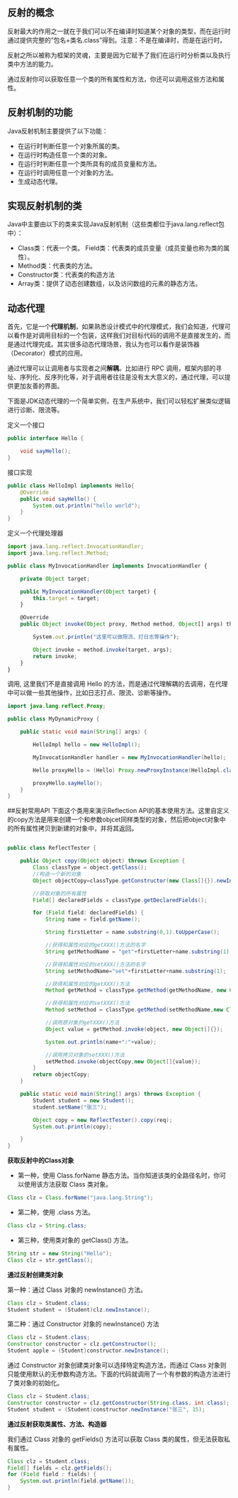 ## 反射的概念

反射最大的作用之一就在于我们可以不在编译时知道某个对象的类型，而在运行时通过提供完整的”包名+类名.class”得到。注意：不是在编译时，而是在运行时。

反射之所以被称为框架的灵魂，主要是因为它赋予了我们在运行时分析类以及执行类中方法的能力。

通过反射你可以获取任意一个类的所有属性和方法，你还可以调用这些方法和属性。

## 反射机制的功能

Java反射机制主要提供了以下功能：

- 在运行时判断任意一个对象所属的类。
- 在运行时构造任意一个类的对象。
- 在运行时判断任意一个类所具有的成员变量和方法。
- 在运行时调用任意一个对象的方法。
- 生成动态代理。

## 实现反射机制的类

Java中主要由以下的类来实现Java反射机制（这些类都位于java.lang.reflect包中）：

- Class类：代表一个类。 Field类：代表类的成员变量（成员变量也称为类的属性）。
- Method类：代表类的方法。
- Constructor类：代表类的构造方法
- Array类：提供了动态创建数组，以及访问数组的元素的静态方法。



## 动态代理

首先，它是一个**代理机制**，如果熟悉设计模式中的代理模式，我们会知道，代理可以看作是对调用目标的一个包装，这样我们对目标代码的调用不是直接发生的，而是通过代理完成。其实很多动态代理场景，我认为也可以看作是装饰器（Decorator）模式的应用。

通过代理可以让调用者与实现者之间**解耦**。比如进行 RPC 调用，框架内部的寻址、序列化、反序列化等，对于调用者往往是没有太大意义的，通过代理，可以提供更加友善的界面。

下面是JDK动态代理的一个简单实例，在生产系统中，我们可以轻松扩展类似逻辑进行诊断、限流等。

定义一个接口

```java
public interface Hello {

    void sayHello();
}
```

接口实现

```java
public class HelloImpl implements Hello{
    @Override
    public void sayHello() {
        System.out.println("hello world");
    }
}
```

定义一个代理处理器

```javascript
import java.lang.reflect.InvocationHandler;
import java.lang.reflect.Method;

public class MyInvocationHandler implements InvocationHandler {

    private Object target;

    public MyInvocationHandler(Object target) {
        this.target = target;
    }

    @Override
    public Object invoke(Object proxy, Method method, Object[] args) throws Throwable {

        System.out.println("这里可以做限流、打日志等操作");

        Object invoke = method.invoke(target, args);
        return invoke;
    }
}
```

调用, 这里我们不是直接调用 Hello 的方法，而是通过代理解耦的去调用，在代理中可以做一些其他操作，比如日志打点、限流、诊断等操作。

```java
import java.lang.reflect.Proxy;

public class MyDynamicProxy {

    public static void main(String[] args) {

        HelloImpl hello = new HelloImpl();

        MyInvocationHandler handler = new MyInvocationHandler(hello);

        Hello proxyHello = (Hello) Proxy.newProxyInstance(HelloImpl.class.getClassLoader(), HelloImpl.class.getInterfaces(), handler);

        proxyHello.sayHello();
    }
}
```

##反射常用API
下面这个类用来演示Reflection API的基本使用方法。这里自定义的copy方法是用来创建一个和参数objcet同样类型的对象，然后把object对象中的所有属性拷贝到新建的对象中，并将其返回。

```java

public class ReflectTester {

    public Object copy(Object object) throws Exception {
        Class classType = object.getClass();
        //构造一个新的对象
        Object objectCopy=classType.getConstructor(new Class[]{}).newInstance(new Object[]{});

        //获取对象的所有属性
        Field[] declaredFields = classType.getDeclaredFields();

        for (Field field: declaredFields) {
            String name = field.getName();

            String firstLetter = name.substring(0,1).toUpperCase();

            //获得和属性对应的getXXX()方法的名字
            String getMethodName = "get"+firstLetter+name.substring(1);

            //获得和属性对应的setXXX()方法的名字
            String setMethodName="set"+firstLetter+name.substring(1);

            //获得和属性对应的getXXX()方法
            Method getMethod = classType.getMethod(getMethodName, new Class[]{});

            //获得和属性对应的setXXX()方法
            Method setMethod = classType.getMethod(setMethodName,new Class[]{field.getType()});

            //调用原对象的getXXX()方法
            Object value = getMethod.invoke(object, new Object[]{});

            System.out.println(name+":"+value);

            //调用拷贝对象的setXXX()方法
            setMethod.invoke(objectCopy,new Object[]{value});
        }
        return objectCopy;
    }

    public static void main(String[] args) throws Exception {
        Student student = new Student();
        student.setName("张三");

        Object copy = new ReflectTester().copy(req);
        System.out.println(copy);

    }
}

```

**获取反射中的Class对象**

- 第一种，使用 Class.forName 静态方法。当你知道该类的全路径名时，你可以使用该方法获取 Class 类对象。

```java
Class clz = Class.forName("java.lang.String");
```
- 第二种，使用 .class 方法。

```java
Class clz = String.class;
```

- 第三种，使用类对象的 getClass() 方法。

```java
String str = new String("Hello");
Class clz = str.getClass();
```

**通过反射创建类对象**

第一种：通过 Class 对象的 newInstance() 方法。
```java
Class clz = Student.class;
Student student = (Student)clz.newInstance();
```

第二种：通过 Constructor 对象的 newInstance() 方法

```java
Class clz = Student.class;
Constructor constructor = clz.getConstructor();
Student apple = (Student)constructor.newInstance();
```

通过 Constructor 对象创建类对象可以选择特定构造方法，而通过 Class 对象则只能使用默认的无参数构造方法。下面的代码就调用了一个有参数的构造方法进行了类对象的初始化。
```java
Class clz = Student.class;
Constructor constructor = clz.getConstructor(String.class, int.class);
Student student = (Student)constructor.newInstance("张三", 15);
```

**通过反射获取类属性、方法、构造器**

我们通过 Class 对象的 getFields() 方法可以获取 Class 类的属性，但无法获取私有属性。

```java
Class clz = Student.class;
Field[] fields = clz.getFields();
for (Field field : fields) {
    System.out.println(field.getName());
}
```










